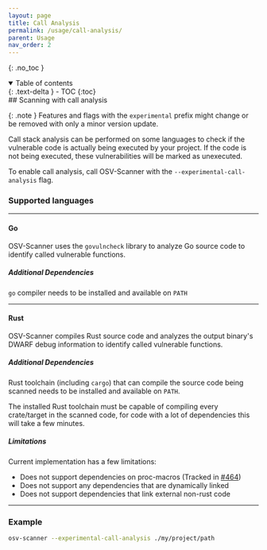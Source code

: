 ```yaml
---
layout: page
title: Call Analysis
permalink: /usage/call-analysis/
parent: Usage
nav_order: 2
---
```

{: .no_toc }

<details open markdown="block">
  <summary>
    Table of contents
  </summary>
  {: .text-delta }
- TOC
{:toc}
</details>
## Scanning with call analysis  

{: .note }
Features and flags with the `experimental` prefix might change or be removed with only a minor version update.

Call stack analysis can be performed on some languages to check if the 
vulnerable code is actually being executed by your project. If the code
is not being executed, these vulnerabilities will be marked as unexecuted.

To enable call analysis, call OSV-Scanner with the `--experimental-call-analysis` flag.

### Supported languages

---

#### **Go**

OSV-Scanner uses the `govulncheck` library to analyze Go source code to identify called vulnerable functions.

##### Additional Dependencies

`go` compiler needs to be installed and available on `PATH`    

---

#### **Rust**

OSV-Scanner compiles Rust source code and analyzes the output binary's DWARF debug information to identify called vulnerable functions.

##### Additional Dependencies

Rust toolchain (including `cargo`) that can compile the source code being scanned needs to be installed and available on `PATH`.

The installed Rust toolchain must be capable of compiling every crate/target in the scanned code, for code with
a lot of dependencies this will take a few minutes.

##### **Limitations**

Current implementation has a few limitations:

- Does not support dependencies on proc-macros (Tracked in [#464](https://github.com/google/osv-scanner/issues/464))
- Does not support any dependencies that are dynamically linked
- Does not support dependencies that link external non-rust code

---

### Example
```bash
osv-scanner --experimental-call-analysis ./my/project/path
```